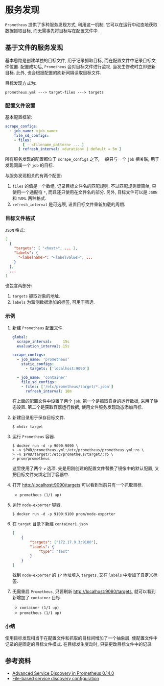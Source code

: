 # 服务发现
`Prometheus` 提供了多种服务发现方式, 利用这一机制, 它可以在运行中动态地获取数据抓取目标, 而无需事先将目标写在配置文件中.

## 基于文件的服务发现
基本思路是创建单独的目标文件, 用于记录抓取目标, 而在配置文件中记录目标文件位置. 配置成功后, `Prometheus` 会对目标文件进行监视, 当发生修改时立即更新目标. 此外, 也会根据配置的刷新间隔读取目标文件.

目标发现方式为:
```
prometheus.yml ---> target-files ---> targets
```

### 配置文件设置
基本配置框架:
```yml
scrape_configs:
  - job_name: <job_name>
    file_sd_configs:
    - files:
        [ - <filename_pattern> ... ]
      [ refresh_interval: <duration> | default = 5m ]
```

所有服务发现的配置都位于 `scrape_configs` 之下, 一般只与一个 `job` 相关联, 用于发现同属一个 `job` 的目标.

与服务发现相关的有两个配置:
1. `files` 的值是一个数组, 记录目标文件名的匹配规则. 不过匹配规则很简单, 只使用一个通配符 `*`, 而且还只使用在文件名的部分. 另外, 目标文件可以是 `JSON` 和 `YAML` 两种格式.
1. `refresh_interval` 是可选项, 设置目标文件重新加载的周期.

### 目标文件格式
`JSON` 格式:
```json
[
  {
    "targets": [ "<host>", ... ],
    "labels": {
      "<labelname>": "<labelvalue>", ...
    }
  },
  ...
]
```
也包含两部分:
1. `targets` 抓取对象的地址.
1. `labels` 为监测数据添加的标签, 可用于筛选.

### 示例
1. 新建 `Prometheus` 配置文件.
    ```yml
    global:                                                         
      scrape_interval:     15s
      evaluation_interval: 15s

    scrape_configs:
      - job_name: 'prometheus'
        static_configs:            
          - targets: ['localhost:9090']

      - job_name: 'container'
        file_sd_configs:
        - files: ['/etc/prometheus/target/*.json']
          refresh_interval: 10m
    ```
    在上面的配置文件中设置了两个 `job`. 第一个是抓取自身的运行数据, 采用了静态设置. 第二个是获取容器运行数据, 使用文件服务发现动态添加目标.

1. 新建目录用于保存目标文件.
    ```shell
    $ mkdir target
    ```

1. 运行 `Prometheus` 容器.
    ```shell
    $ docker run -d -p 9090:9090 \
    > -v $PWD/prometheus.yml:/etc/prometheus/prometheus.yml:ro \
    > -v $PWD/target/:/etc/prometheus/target/:ro \
    > prom/prometheus
    ```
    这里使用了两个 `v` 选项. 先是用刚创建的配置文件替换了镜像中的默认配置, 又把目标文件夹绑定到了容器中.

1. 打开 [http://localhost:9090/targets](http://localhost:9090/targets) 可以看到当前只有一个抓取目标.
    - `prometheus (1/1 up)`

1. 运行 `node-exporter` 容器.
    ```shell
    $ docker run -d -p 9100:9100 prom/node-exporter
    ```

1. 在 `target` 目录下新建 `container1.json`
    ```json
    [
        {
            "targets": ["172.17.0.3:9100"],
            "labels": {
                "type": "test"
            }
        }
    ]
    ```
    找到 `node-exporter` 的 `IP` 地址填入 `targets`. 又在 `labels` 中增加了自定义标签.

1. 无需重启 `Prometheus`, 只要刷新 [http://localhost:9090/targets](http://localhost:9090/targets), 就可以看到新增加了 `container` 目标.
    - `container (1/1 up)`
    - `prometheus (1/1 up)`

### 小结
使用目标发现相当于在配置文件和抓取的目标间增加了一个抽象层, 使配置文件中记录的是固定的目标文件模式. 在目标发生变动时, 只要更改目标文件中的记录.

## 参考资料
- [Advanced Service Discovery in Prometheus 0.14.0](https://prometheus.io/blog/2015/06/01/advanced-service-discovery/)
- [File-based service discovery configuration ](https://prometheus.io/docs/prometheus/latest/configuration/configuration/#file_sd_config)
